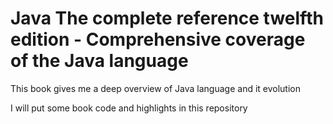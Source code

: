 # Java The complete reference twelfth edition - Comprehensive coverage of the Java language

This book gives me a deep overview of Java language and it evolution

I will put some book code and highlights in this repository